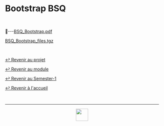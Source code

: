 # Bootstrap BSQ

<br>

📂---[BSQ_Bootstrap.pdf](https://github.com/Studio-17/Epitech-Subjects/blob/main/Semester-1/B-CPE-110/BSQ/BSQ/BSQ.pdf)

[BSQ_Bootstrap_files.tgz](https://github.com/Studio-17/Epitech-Subjects/blob/main/Semester-1/B-CPE-110/BSQ/BSQ/BSQ.pdf)

<br>

[↩️ Revenir au projet](https://github.com/Studio-17/Epitech-Subjects/tree/main/Semester-1/B-CPE-110/BSQ)

[↩️ Revenir au module](https://github.com/Studio-17/Epitech-Subjects/tree/main/Semester-1/B-CPE-110)

[↩️ Revenir au Semester-1](https://github.com/Studio-17/Epitech-Subjects/tree/main/Semester-1)

[↩️ Revenir à l'accueil](https://github.com/Studio-17/Epitech-Subjects)

<br>

---

<div align="center">

<a href="https://github.com/Studio-17" target="_blank"><img src="../../../../voc17.gif" width="40"></a>

</div>
